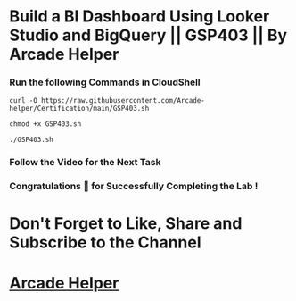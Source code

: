 # Build a BI Dashboard Using Looker Studio and BigQuery || GSP403 || By Arcade Helper

### Run the following Commands in CloudShell

```
curl -O https://raw.githubusercontent.com/Arcade-helper/Certification/main/GSP403.sh

chmod +x GSP403.sh

./GSP403.sh

```
### Follow the Video for the Next Task

### Congratulations 🎉 for Successfully Completing the Lab !


# Don't Forget to Like, Share and Subscribe to the Channel

# [Arcade Helper](https://www.youtube.com/@ArcadeHelper1418)
